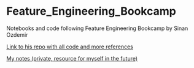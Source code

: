 # Feature_Engineering_Bookcamp
 Notebooks and code following Feature Engineering Bookcamp by Sinan Ozdemir

[Link to his repo with all code and more references](https://github.com/sinanuozdemir/feature_engineering_bookcamp "Feature Engineering Bookcamp")

[My notes (private, resource for myself in the future)](https://docs.google.com/document/d/1m1m88t4iH_mBInWQRVjdRaoIibov2nMx0SJOmqJrJik/edit?usp=sharing)

